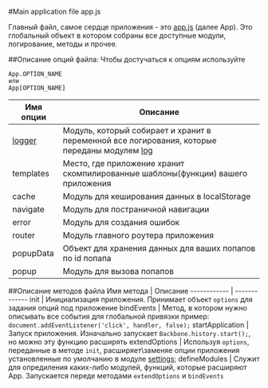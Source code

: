 #Main application file app.js

Главный файл, самое сердце приложения - это [app.js](../../application/src/js/app.js) (далее App).
Это глобальный объект в котором собраны все доступные модули, логирование, методы и прочее.

##Описание опций файла:
Чтобы достучаться к опциям используйте
```
App.OPTION_NAME
или
App[OPTION_NAME]
```

Имя опции    | Описание
------------ | -------------
[logger](./modules/log.md)       | Модуль, который собирает и хранит в переменной все логирования, которые переданы модулем [log](./modules/log.md)
templates    | Место, где приложение хранит скомпилированные шаблоны(функции) вашего приложения
cache    | Модуль для кеширования данных в localStorage
navigate    | Модуль для постраничной навигации
error    | Модуль для создания ошибок
router    | Модуль главного роутера приложения
popupData    | Объект для хранения данных для ваших попапов по id попапа
popup    | Модуль для вызова попапов


##Описание методов файла
Имя метода    | Описание
------------ | -------------
init | Инициализация приложения. Принимает объект ```options``` для задания опций под приложение
bindEvents | Метод, в котором нужно описывать все события для глобальной привязки пример: ```document.addEventListener('click', handler, false);```
startApplication | Запуск приложения. Изначально запускает ```Backbone.history.start();```, но можно эту функцию расширять
extendOptions | Используя ```options```, переданные в методе ```init```, расширяет\заменяе опции приложения установленные по умолчанию в модуле [settings](./modules/settings.md);
defineModules | Служит для опредиления каких-либо модулей, функций, которые расширяют App. Запускается переде методами ```extendOptions``` и ```bindEvents```